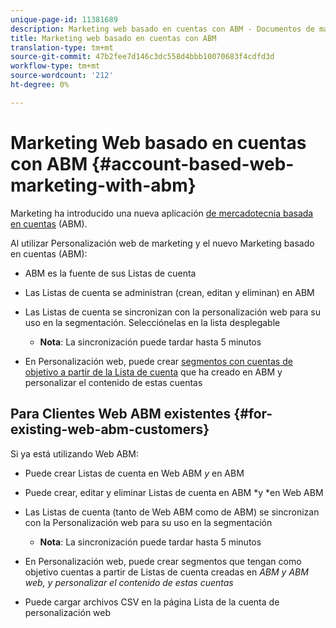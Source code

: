 ```yaml
---
unique-page-id: 11381689
description: Marketing web basado en cuentas con ABM - Documentos de marketing - Documentación del producto
title: Marketing web basado en cuentas con ABM
translation-type: tm+mt
source-git-commit: 47b2fee7d146c3dc558d4bbb10070683f4cdfd3d
workflow-type: tm+mt
source-wordcount: '212'
ht-degree: 0%

---
```



# Marketing Web basado en cuentas con ABM {#account-based-web-marketing-with-abm}

Marketing ha introducido una nueva aplicación [de mercadotecnia basada en cuentas](http://docs.marketo.com/display/docs/account+based+marketing) (ABM).

Al utilizar Personalización web de marketing y el nuevo Marketing basado en cuentas (ABM):

* ABM es la fuente de sus Listas de cuenta
* Las Listas de cuenta se administran (crean, editan y eliminan) en ABM
* Las Listas de cuenta se sincronizan con la personalización web para su uso en la segmentación. Selecciónelas en la lista desplegable

   * **Nota**: La sincronización puede tardar hasta 5 minutos

* En Personalización web, puede crear [segmentos con cuentas de objetivo a partir de la Lista de cuenta](create-a-segment-using-an-account-list.md) que ha creado en ABM y personalizar el contenido de estas cuentas

## Para Clientes Web ABM existentes {#for-existing-web-abm-customers}

Si ya está utilizando Web ABM:

* Puede crear Listas de cuenta en Web ABM *y* en ABM
* Puede crear, editar y eliminar Listas de cuenta en ABM *y *en Web ABM
* Las Listas de cuenta (tanto de Web ABM como de ABM) se sincronizan con la Personalización web para su uso en la segmentación

   * **Nota**: La sincronización puede tardar hasta 5 minutos

* En Personalización web, puede crear segmentos que tengan como objetivo cuentas a partir de Listas de cuenta creadas en *ABM y ABM web, y personalizar el contenido de estas cuentas*
* Puede cargar archivos CSV en la página Lista de la cuenta de personalización web

